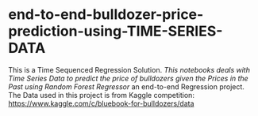 # end-to-end-bulldozer-price-prediction-using-TIME-SERIES-DATA

This is a Time Sequenced Regression Solution.
*This notebooks deals with Time Series Data to predict the price of bulldozers given the Prices in the Past using Random Forest Regressor*
an end-to-end Regression project. The Data used in this project is from Kaggle competition: https://www.kaggle.com/c/bluebook-for-bulldozers/data
